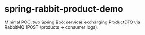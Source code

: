 # spring-rabbit-product-demo
Minimal POC: two Spring Boot services exchanging ProductDTO via RabbitMQ (POST /products → consumer logs).